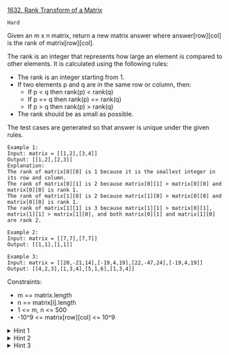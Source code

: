[1632. Rank Transform of a Matrix](https://leetcode.com/problems/rank-transform-of-a-matrix/)

`Hard`

Given an m x n matrix, return a new matrix answer where answer[row][col] is the rank of matrix[row][col].

The rank is an integer that represents how large an element is compared to other elements. It is calculated using the following rules:

- The rank is an integer starting from 1.
- If two elements p and q are in the same row or column, then:
  - If p < q then rank(p) < rank(q)
  - If p == q then rank(p) == rank(q)
  - If p > q then rank(p) > rank(q)
- The rank should be as small as possible.

The test cases are generated so that answer is unique under the given rules.

```
Example 1:
Input: matrix = [[1,2],[3,4]]
Output: [[1,2],[2,3]]
Explanation:
The rank of matrix[0][0] is 1 because it is the smallest integer in its row and column.
The rank of matrix[0][1] is 2 because matrix[0][1] > matrix[0][0] and matrix[0][0] is rank 1.
The rank of matrix[1][0] is 2 because matrix[1][0] > matrix[0][0] and matrix[0][0] is rank 1.
The rank of matrix[1][1] is 3 because matrix[1][1] > matrix[0][1], matrix[1][1] > matrix[1][0], and both matrix[0][1] and matrix[1][0] are rank 2.

Example 2:
Input: matrix = [[7,7],[7,7]]
Output: [[1,1],[1,1]]

Example 3:
Input: matrix = [[20,-21,14],[-19,4,19],[22,-47,24],[-19,4,19]]
Output: [[4,2,3],[1,3,4],[5,1,6],[1,3,4]]
``` 

Constraints:

- m == matrix.length
- n == matrix[i].length
- 1 <= m, n <= 500
- -10^9 <= matrix[row][col] <= 10^9

<details>
<summary>Hint 1</summary>

Sort the cells by value and process them in increasing order.

</details>
<details>
<summary>Hint 2</summary>

The rank of a cell is the maximum rank in its row and column plus one.

</details>
<details>
<summary>Hint 3</summary>

Handle the equal cells by treating them as components using a union-find data structure.

</details>

